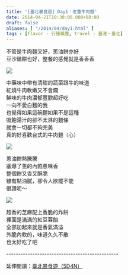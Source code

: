 ```yaml
---
title: '[臺北暴食遊] Day1：老董牛肉麵'
date: 2014-04-21T10:30:00.000+08:00
draft: false
aliases: [ "/2014/04/day1.html" ]
tags : [flavor - 行膳積腹, travel - 臺灣・臺北]
---
```


不管是牛肉麵又好，蔥油餅亦好  
豆沙鍋餅也好，整餐的感覺就是香香香  

[![](https://3.bp.blogspot.com/-htvibCnTUw8/XDGI5SPNIQI/AAAAAAAAEeU/2FGrYD1N3Gs0eIFn7JybuEV0Ot36YHUKgCLcBGAs/s640/43.jpg)](https://3.bp.blogspot.com/-htvibCnTUw8/XDGI5SPNIQI/AAAAAAAAEeU/2FGrYD1N3Gs0eIFn7JybuEV0Ot36YHUKgCLcBGAs/s1600/43.jpg)

中藥味中帶有清甜的蔬菜跟牛的味道  
紅燒牛肉軟嫩又不會爛  
鮮味的牛肉濃郁豐腴超好吃  
一向不愛白麵的我  
也覺得如果這碗麵如果不是這種  
吸飽湯汁的卻不太淋的麵條  
就會一切都不夠完美  
真的好喜歡台式的牛肉麵（心）  

[![](https://1.bp.blogspot.com/-qCIVTit6huE/XDGI-qsSBTI/AAAAAAAAEec/oUHoD52YvvAGUUhdAopY5Eq4LiOaWz7nACLcBGAs/s640/44.jpg)](https://1.bp.blogspot.com/-qCIVTit6huE/XDGI-qsSBTI/AAAAAAAAEec/oUHoD52YvvAGUUhdAopY5Eq4LiOaWz7nACLcBGAs/s1600/44.jpg)

蔥油餅熱騰騰  
塞爆了蔥的內餡蔥味香  
整個餅又香又酥脆  
雖有點油膩，卻令人欲罷不能  
很讚呢～  

[![](https://3.bp.blogspot.com/-NEc4bjZylPw/XDGJEOZ_zZI/AAAAAAAAEeg/lu7T6NQ3b10tZSMaA6Mkk7vINo_voyX-ACLcBGAs/s640/45.jpg)](https://3.bp.blogspot.com/-NEc4bjZylPw/XDGJEOZ_zZI/AAAAAAAAEeg/lu7T6NQ3b10tZSMaA6Mkk7vINo_voyX-ACLcBGAs/s1600/45.jpg)

超香的芝麻配上香脆的炸餅  
裡面是滿滿的紅豆蓉餡  
全部加起來就是香氣滿溢  
外脆內軟的，味道久久不散  
也太好吃了吧  
  
\-----------------------------------------------  
  
延伸閱讀：[臺北暴食遊（5D4N）](http://www.hidie.net/2014/05/5d4n.html)